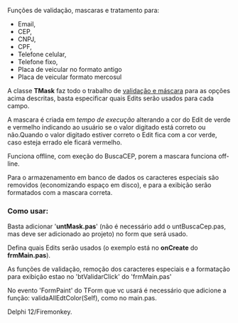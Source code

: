 Funções de validação, mascaras e tratamento para:

* Email,<br> 
* CEP,<br> 
* CNPJ,<br> 
* CPF,<br> 
* Telefone celular,<br> 
* Telefone fixo,<br> 
* Placa de veicular no formato antigo<br> 
* Placa de veicular formato mercosul<br> 

<p>A classe <b>TMask</b> faz todo o trabalho de <u>validação e máscara</u> para as opções acima descritas, basta especificar quais Edits serão usados para cada campo. </p>
<p>A mascara é criada em <i>tempo de execução</i> alterando a cor do Edit de verde e vermelho indicando ao usuário se o valor digitado está correto ou não.Quando o valor digitado estiver correto o Edit fica com a cor verde, caso esteja errado ele ficará vermelho.</p>
<p>Funciona offline, com exeção do BuscaCEP, porem a mascara funciona off-line.</p>

<p>Para o armazenamento em banco de dados os caracteres especiais são removidos (economizando espaço em disco), e para a exibição serão formatados com a mascara correta.</p>

<h3>Como usar:</h3>

Basta  adicionar '<b>untMask.pas</b>' (não é necessário add o untBuscaCep.pas, mas deve ser adicionado ao projeto) no form que será usado.
<p>Defina quais Edits serão usados (o exemplo está no <b>onCreate</b> do <b>frmMain.pas</b>).</p>
<p>As funções de validação, remoção dos caracteres especiais e a formatação para exibição estao no 'btValidarClick' do 'frmMain.pas'</p>
<p>No evento 'FormPaint' do TForm que vc usará é necessário que adicione a função: validaAllEdtColor(Self), como no main.pas.</p>

<p>Delphi 12/Firemonkey.</p>
